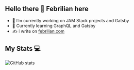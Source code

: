 ## Hello there 👋 Febrilian here

- 🔭 I’m currently working on JAM Stack projects and Gatsby
- 🌱 Currently learning GraphQL and Gatsby
- ✍ I write on [febrilian.com](https://febrilian.com)

## My Stats 💻

![GitHub stats](https://github-readme-stats.vercel.app/api?username=febriliankr&show_icons=true&theme=tokyonight)

<!--
**febriliankr/febriliankr** is a ✨ _special_ ✨ repository because its `README.md` (this file) appears on your GitHub profile.

Here are some ideas to get you started:

- 🔭 I’m currently working on ...
- 🌱 I’m currently learning ...
- 👯 I’m looking to collaborate on ...
- 🤔 I’m looking for help with ...
- 💬 Ask me about ...
- 📫 How to reach me: ...
- 😄 Pronouns: ...
- ⚡ Fun fact: ...
-->
